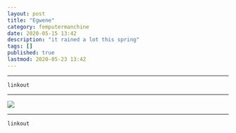 ```yaml
---
layout: post
title: "Egwene"
category: femputermanchine
date: 2020-05-15 13:42
description: "it rained a lot this spring"
tags: []
published: true
lastmod: 2020-05-23 13:42
---
```


*****

`linkout`

*****

<img src="{{ site.url }}/assets/img/ca03.jpg" />


*****
`linkout`
